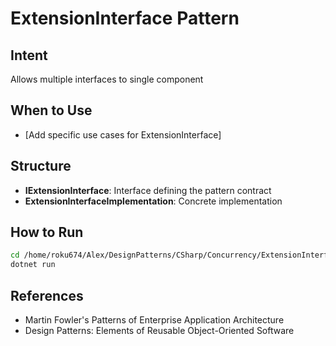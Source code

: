 # ExtensionInterface Pattern

## Intent
Allows multiple interfaces to single component

## When to Use
- [Add specific use cases for ExtensionInterface]

## Structure
- **IExtensionInterface**: Interface defining the pattern contract
- **ExtensionInterfaceImplementation**: Concrete implementation

## How to Run
```bash
cd /home/roku674/Alex/DesignPatterns/CSharp/Concurrency/ExtensionInterface
dotnet run
```

## References
- Martin Fowler's Patterns of Enterprise Application Architecture
- Design Patterns: Elements of Reusable Object-Oriented Software

